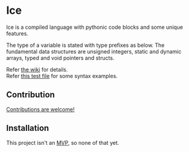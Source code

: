 # Ice

Ice is a compiled language with pythonic code blocks and some unique features.

The type of a variable is stated with type prefixes as below. The fundamental data structures are unsigned integers, static and dynamic arrays, typed and void pointers and structs.

Refer [the wiki](../../wiki) for details.\
Refer [this test file](Examples/Test%20file.ice) for some syntax examples.

## Contribution
[Contributions are welcome!](../../issues/8)

## Installation
This project isn't an [MVP](https://en.wikipedia.org/wiki/Minimum_viable_product), so none of that yet.
